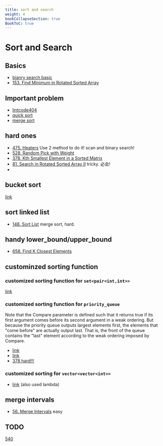 ```yaml
---
title: sort and search
weight: 4
bookCollapseSection: true
BookToC: true
---
```

#  Sort and Search

## Basics
- [bianry search basic](704)
- [153. Find Minimum in Rotated Sorted Array](153)


## Important problem
- [lintcode404](lintcode404)
- [quick sort](quick_sort)
- [merge sort](merge_sort)

## hard ones
- [475. Heaters](475)  Use 2 method to do it! scan and binary search!
- [528. Random Pick with Weight](528)
- [378. Kth Smallest Element in a Sorted Matrix](378)
- [81. Search in Rotated Sorted Array II](81) tricky. 必会!
- 
## bucket sort
[link](347)

## sort linked list
- [148. Sort List](148) merge sort, hard.

## handy lower_bound/upper_bound
- [658. Find K Closest Elements](658)

## custominzed sorting function

### customized sorting function for `set<pair<int,int>>`
[link](451)

### customized sorting function for `priority_queue`
Note that the Compare parameter is defined such that it
returns true if its first argument comes before its second 
argument in a weak ordering. But because the priority queue 
outputs largest elements first, the elements that
"come before" are actually output last. That is, the front 
of the queue contains the "last" element according to the 
weak ordering imposed by Compare.

- [link](692)
- [link](23)
- [378 hard!!!](378)

### customized sorting for `vector<vector<int>>`

- [link](973) (also used lambda)

## merge intervals
- [56. Merge Intervals](docs/56) easy

## TODO
[540](540)